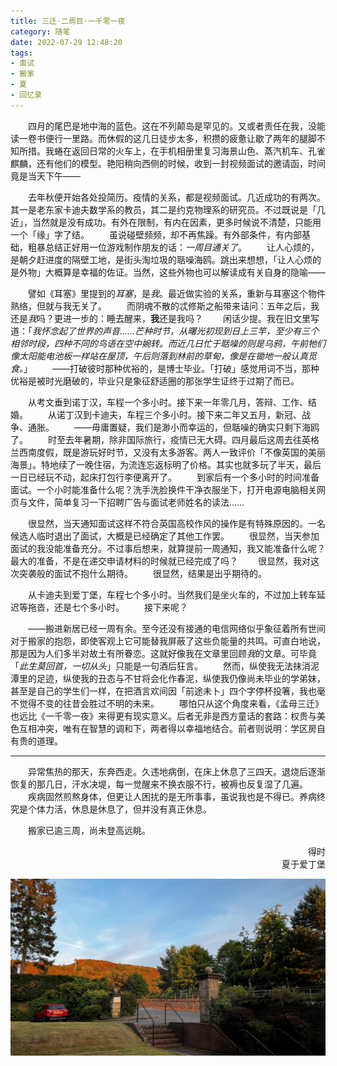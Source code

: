```yaml
---
title: 三迁·二周目·一千零一夜
category: 随笔
date: 2022-07-29 12:48:20
tags:
- 面试
- 搬家
- 夏
- 回忆录
---
```


　　四月的尾巴是地中海的蓝色。这在不列颠岛是罕见的。又或者责任在我，没能读一卷书便行一里路。而休假的这几日徒步太多，积攒的疲惫让歇了两年的腿脚不知所措。我蜷在返回日常的火车上，在手机相册里复习海景山色、蒸汽机车、孔雀麒麟，还有他们的模型。艳阳稍向西侧的时候，收到一封视频面试的邀请函，时间竟是当天下午——<!-- more -->

　　去年秋便开始各处投简历。疫情的关系，都是视频面试。几近成功的有两次。其一是老东家卡迪夫数学系的教员，其二是约克物理系的研究员。不过既说是「几近」，当然就是没有成功。有外在限制，有内在因素，更多时候说不清楚，只能用一个「缘」字了结。
　　虽说碰壁频频，却不再焦躁。有外部条件，有内部基础，粗暴总结正好用一位游戏制作朋友的话：*一周目通关了*。
　　让人心烦的，是朝夕赶进度的隔壁工地，是街头淘垃圾的聒噪海鸥。跳出来想想，「让人心烦的是外物」大概算是幸福的佐证。当然，这些外物也可以解读成有关自身的隐喻——

　　譬如《耳塞》里提到的*耳塞*，是*我*。最近做实验的关系，重新与耳塞这个物件熟络，但就与我无关了。
　　而阴魂不散的忒修斯之船带来诘问：五年之后，我还是*我*吗？更进一步的：睡去醒来，**我**还是我吗？
　　闲话少提。我在旧文里写道：「*我怀念起了世界的声音……芒种时节，从曙光初现到日上三竿，至少有三个相邻时段，四种不同的鸟语在空中婉转。而近几日忙于聒噪的则是乌鸦，午前牠们像太阳能电池板一样站在屋顶，午后则落到林前的草甸，像是在锄地一般认真觅食。*」
　　——打破彼时那种优裕的，是博士毕业。「打破」感觉用词不当，那种优裕是被时光磨破的，毕业只是象征舒适圈的那张学生证终于过期了而已。

　　从考文垂到诺丁汉，车程一个多小时。接下来一年零几月，答辩、工作、结婚。
　　从诺丁汉到卡迪夫，车程三个多小时。接下来二年又五月，新冠、战争、通胀。
　　——毋庸置疑，我们是渺小而幸运的，但聒噪的确实只剩下海鸥了。
　　时至去年暑期，除非国际旅行，疫情已无大碍。四月最后这周去往英格兰西南度假，既是游玩好时节，又没有太多游客。两人一致评价「不像英国的美丽海景」。特地续了一晚住宿，为流连忘返标明了价格。其实也就多玩了半天，最后一日已经玩不动，起床打包行李便离开了。
　　到家后有一个多小时的时间准备面试。一个小时能准备什么呢？洗手洗脸换件干净衣服坐下，打开电源电脑相关网页与文件，简单复习一下招聘广告与面试老师姓名的读法……

　　很显然，当天通知面试这样不符合英国高校作风的操作是有特殊原因的。一名候选人临时退出了面试，大概是已经确定了其他工作罢。
　　很显然，当天参加面试的我没能准备充分。不过事后想来，就算提前一周通知，我又能准备什么呢？最大的准备，不是在递交申请材料的时候就已经完成了吗？
　　很显然，我对这次突袭般的面试不抱什么期待。
　　很显然，结果是出乎期待的。

　　从卡迪夫到爱丁堡，车程七个多小时。当然我们是坐火车的，不过加上转车延迟等拖沓，还是七个多小时。
　　接下来呢？

　　——搬进新居已经一周有余。至今还没有接通的电信网络似乎象征着所有世间对于搬家的抱怨，即使客观上它可能替我屏蔽了这些负能量的共鸣。可直白地说，那是因为人们多半对故土有所眷恋。这就好像我在文章里回顾*我*的文章。可毕竟「*此生莫回首，一切从头*」只能是一句酒后狂言。
　　然而，纵使我无法抹消泥潭里的足迹，纵使我的丑态与不甘将会化作春泥，纵使我仍像尚未毕业的学弟妹，甚至是自己的学生们一样，在把酒言欢间因「前途未卜」四个字停杯投箸，我也毫不觉得不变的往昔会胜过不明的未来。
　　哪怕只从这个角度来看，《孟母三迁》也远比《一千零一夜》来得更有现实意义。后者无非是西方童话的套路：权贵与美色互相冲突，唯有在智慧的调和下，两者得以幸福地结合。前者则说明：学区房自有贵的道理。

---

　　异常焦热的那天，东奔西走。久违地病倒，在床上休息了三四天。退烧后逐渐恢复的那几日，汗水决堤，每一觉醒来不换衣服不行，被褥也反复湿了几遍。
　　疾病固然煎熬身体，但更让人困扰的是无所事事，虽说我也是不得已。养病终究是个体力活，休息是休息了，但并没有真正休息。

　　搬家已逾三周，尚未登高远眺。

<div style="text-align: right"> 得时 </div><div style="text-align: right"> 夏于爱丁堡 </div>

![housewarming](/images/housewarming.jpg)

